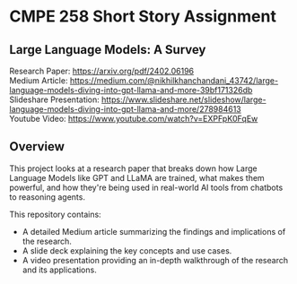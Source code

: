 # **CMPE 258 Short Story Assignment**

## Large Language Models: A Survey

Research Paper: https://arxiv.org/pdf/2402.06196  
Medium Article: https://medium.com/@nikhilkhanchandani_43742/large-language-models-diving-into-gpt-llama-and-more-39bf171326db  
Slideshare Presentation: https://www.slideshare.net/slideshow/large-language-models-diving-into-gpt-llama-and-more/278984613  
Youtube Video: https://www.youtube.com/watch?v=EXPFpK0FqEw 

## Overview

This project looks at a research paper that breaks down how Large Language Models like GPT and LLaMA are trained, what makes them powerful, and how they're being used in real-world AI tools from chatbots to reasoning agents.

This repository contains:

- A detailed Medium article summarizing the findings and implications of the research.
- A slide deck explaining the key concepts and use cases.
- A video presentation providing an in-depth walkthrough of the research and its applications.
